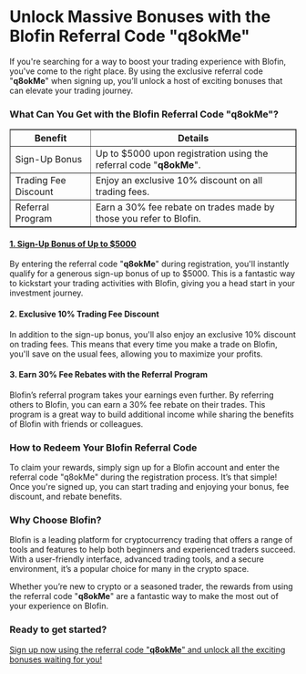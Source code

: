 <h1>Unlock Massive Bonuses with the Blofin Referral Code "q8okMe"</h1>

<p>If you're searching for a way to boost your trading experience with Blofin, you've come to the right place. By using the exclusive referral code "<strong>q8okMe</strong>" when signing up, you’ll unlock a host of exciting bonuses that can elevate your trading journey.</p>

<h3>What Can You Get with the Blofin Referral Code "<strong>q8okMe</strong>"?</h3>

<table border="1">
<thead>
<tr>
<th>Benefit</th>
<th>Details</th>
</tr>
</thead>
<tbody>
<tr>
<td>Sign-Up Bonus</td>
<td>Up to $5000 upon registration using the referral code "<strong>q8okMe</strong>".</td>
</tr>
<tr>
<td>Trading Fee Discount</td>
<td>Enjoy an exclusive 10% discount on all trading fees.</td>
</tr>
<tr>
<td>Referral Program</td>
<td>Earn a 30% fee rebate on trades made by those you refer to Blofin.</td>
</tr>
</tbody>
</table>
<h4><a href="https://blofin.com/register?referral_code=q8okMe">1. Sign-Up Bonus of Up to $5000</a></h4>
<p>By entering the referral code "<strong>q8okMe</strong>" during registration, you'll instantly qualify for a generous sign-up bonus of up to $5000. This is a fantastic way to kickstart your trading activities with Blofin, giving you a head start in your investment journey.</p>
<h4>2. Exclusive 10% Trading Fee Discount</h4>
<p>In addition to the sign-up bonus, you'll also enjoy an exclusive 10% discount on trading fees. This means that every time you make a trade on Blofin, you'll save on the usual fees, allowing you to maximize your profits.</p>
<h4>3. Earn 30% Fee Rebates with the Referral Program</h4>
<p>Blofin’s referral program takes your earnings even further. By referring others to Blofin, you can earn a 30% fee rebate on their trades. This program is a great way to build additional income while sharing the benefits of Blofin with friends or colleagues.</p>

<h3>How to Redeem Your Blofin Referral Code</h3>
<p>To claim your rewards, simply sign up for a Blofin account and enter the referral code "q8okMe" during the registration process. It’s that simple! Once you're signed up, you can start trading and enjoying your bonus, fee discount, and rebate benefits.</p>

<h3>Why Choose Blofin?</h3>
<p>Blofin is a leading platform for cryptocurrency trading that offers a range of tools and features to help both beginners and experienced traders succeed. With a user-friendly interface, advanced trading tools, and a secure environment, it’s a popular choice for many in the crypto space.</p>

<p>Whether you’re new to crypto or a seasoned trader, the rewards from using the referral code "<strong>q8okMe</strong>" are a fantastic way to make the most out of your experience on Blofin.</p>

<h3>Ready to get started?</h3>
<p><a href="https://blofin.com/register?referral_code=q8okMe">Sign up now using the referral code "<strong>q8okMe</strong>" and unlock all the exciting bonuses waiting for you!</a></p>

</body>
</html>

